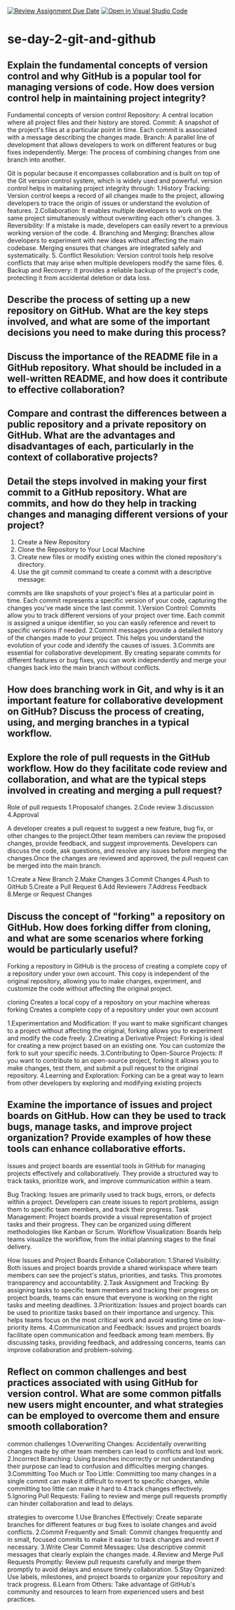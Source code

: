 [![Review Assignment Due Date](https://classroom.github.com/assets/deadline-readme-button-22041afd0340ce965d47ae6ef1cefeee28c7c493a6346c4f15d667ab976d596c.svg)](https://classroom.github.com/a/8wgCKhpZ)
[![Open in Visual Studio Code](https://classroom.github.com/assets/open-in-vscode-2e0aaae1b6195c2367325f4f02e2d04e9abb55f0b24a779b69b11b9e10269abc.svg)](https://classroom.github.com/online_ide?assignment_repo_id=15852292&assignment_repo_type=AssignmentRepo)
# se-day-2-git-and-github
## Explain the fundamental concepts of version control and why GitHub is a popular tool for managing versions of code. How does version control help in maintaining project integrity?
Fundamental concepts of version control
Repository: A central location where all project files and their history are stored.
Commit: A snapshot of the project's files at a particular point in time. Each commit is associated with a message describing the changes made.
Branch: A parallel line of development that allows developers to work on different features or bug fixes independently.
Merge: The process of combining changes from one branch into another.

Git is popular because it encompasses collaboration and is built on top of the Git version control system, which is widely used and powerful.
version control helps in maitaning project integrity through: 
1.History Tracking: Version control keeps a record of all changes made to the project, allowing developers to trace the origin of issues or understand the evolution of features.
2.Collaboration: It enables multiple developers to work on the same project simultaneously without overwriting each other's changes.
3. Reversibility: If a mistake is made, developers can easily revert to a previous working version of the code.
4. Branching and Merging: Branches allow developers to experiment with new ideas without affecting the main codebase. Merging ensures that changes are integrated safely and systematically.
5. Conflict Resolution: Version control tools help resolve conflicts that may arise when multiple developers modify the same files.
6. Backup and Recovery: It provides a reliable backup of the project's code, protecting it from accidental deletion or data loss.

## Describe the process of setting up a new repository on GitHub. What are the key steps involved, and what are some of the important decisions you need to make during this process?

## Discuss the importance of the README file in a GitHub repository. What should be included in a well-written README, and how does it contribute to effective collaboration?

## Compare and contrast the differences between a public repository and a private repository on GitHub. What are the advantages and disadvantages of each, particularly in the context of collaborative projects?

## Detail the steps involved in making your first commit to a GitHub repository. What are commits, and how do they help in tracking changes and managing different versions of your project?
1. Create a New Repository
2. Clone the Repository to Your Local Machine
3. Create new files or modify existing ones within the cloned repository's directory.
4. Use the git commit command to create a commit with a descriptive message:

commits are like snapshots of your project's files at a particular point in time. Each commit represents a specific version of your code, capturing the changes you've made since the last commit.
1.Version Control: Commits allow you to track different versions of your project over time. Each commit is assigned a unique identifier, so you can easily reference and revert to specific versions if needed.
2.Commit messages provide a detailed history of the changes made to your project. This helps you understand the evolution of your code and identify the causes of issues.
3.Commits are essential for collaborative development. By creating separate commits for different features or bug fixes, you can work independently and merge your changes back into the main branch without conflicts.
## How does branching work in Git, and why is it an important feature for collaborative development on GitHub? Discuss the process of creating, using, and merging branches in a typical workflow.

## Explore the role of pull requests in the GitHub workflow. How do they facilitate code review and collaboration, and what are the typical steps involved in creating and merging a pull request?
 Role of pull requests
1.Proposalof changes.
2.Code review
3.discussion
4.Approval

A developer creates a pull request to suggest a new feature, bug fix, or other changes to the project.Other team members can review the proposed changes, provide feedback, and suggest improvements. Developers can discuss the code, ask questions, and resolve any issues before merging the changes.Once the changes are reviewed and approved, the pull request can be merged into the main branch.

1.Create a New Branch
2.Make Changes
3.Commit Changes
4.Push to GitHub
5.Create a Pull Request
6.Add Reviewers
7.Address Feedback
8.Merge or Request Changes

## Discuss the concept of "forking" a repository on GitHub. How does forking differ from cloning, and what are some scenarios where forking would be particularly useful?
Forking  a repository in GitHub is the process of creating a complete copy of a repository under your own account. This copy is independent of the original repository, allowing you to make changes, experiment, and customize the code without affecting the original project.

cloning Creates a local copy of a repository on your machine whereas forking Creates a complete copy of a repository under your own account

1.Experimentation and Modification: If you want to make significant changes to a project without affecting the original, forking allows you to experiment and modify the code freely.
2.Creating a Derivative Project: Forking is ideal for creating a new project based on an existing one. You can customize the fork to suit your specific needs.
3.Contributing to Open-Source Projects: If you want to contribute to an open-source project, forking it allows you to make changes, test them, and submit a pull request to the original repository.
4.Learning and Exploration: Forking can be a great way to learn from other developers by exploring and modifying existing projects

## Examine the importance of issues and project boards on GitHub. How can they be used to track bugs, manage tasks, and improve project organization? Provide examples of how these tools can enhance collaborative efforts.
Issues and project boards are essential tools in GitHub for managing projects effectively and collaboratively. They provide a structured way to track tasks, prioritize work, and improve communication within a team.

Bug Tracking: Issues are primarily used to track bugs, errors, or defects within a project. Developers can create issues to report problems, assign them to specific team members, and track their progress.
Task Management: Project boards provide a visual representation of project tasks and their progress. They can be organized using different methodologies like Kanban or Scrum.
Workflow Visualization: Boards help teams visualize the workflow, from the initial planning stages to the final delivery.

How Issues and Project Boards Enhance Collaboration:
1.Shared Visibility: Both issues and project boards provide a shared workspace where team members can see the project's status, priorities, and tasks. This promotes transparency and accountability.
2.Task Assignment and Tracking: By assigning tasks to specific team members and tracking their progress on project boards, teams can ensure that everyone is working on the right tasks and meeting deadlines.
3.Prioritization: Issues and project boards can be used to prioritize tasks based on their importance and urgency. This helps teams focus on the most critical work and avoid wasting time on low-priority items.
4.Communication and Feedback: Issues and project boards facilitate open communication and feedback among team members. By discussing tasks, providing feedback, and addressing concerns, teams can improve collaboration and problem-solving.

## Reflect on common challenges and best practices associated with using GitHub for version control. What are some common pitfalls new users might encounter, and what strategies can be employed to overcome them and ensure smooth collaboration?
common challenges
1.Overwriting Changes: Accidentally overwriting changes made by other team members can lead to conflicts and lost work.
2.Incorrect Branching: Using branches incorrectly or not understanding their purpose can lead to confusion and difficulties merging changes.
3.Committing Too Much or Too Little: Committing too many changes in a single commit can make it difficult to revert to specific changes, while committing too little can make it hard to 4.track changes effectively.
5.Ignoring Pull Requests: Failing to review and merge pull requests promptly can hinder collaboration and lead to delays.

strategies to overcome
1.Use Branches Effectively: Create separate branches for different features or bug fixes to isolate changes and avoid conflicts.
2.Commit Frequently and Small: Commit changes frequently and in small, focused commits to make it easier to track changes and revert if necessary.
3.Write Clear Commit Messages: Use descriptive commit messages that clearly explain the changes made.
4.Review and Merge Pull Requests Promptly: Review pull requests carefully and merge them promptly to avoid delays and ensure timely collaboration.
5.Stay Organized: Use labels, milestones, and project boards to organize your repository and track progress.
6.Learn from Others: Take advantage of GitHub's community and resources to learn from experienced users and best practices.
